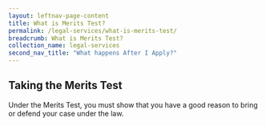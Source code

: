 ```yaml
---
layout: leftnav-page-content
title: What is Merits Test?
permalink: /legal-services/what-is-merits-test/
breadcrumb: What is Merits Test?
collection_name: legal-services
second_nav_title: "What happens After I Apply?"
---
```


Taking the Merits Test
---

Under the Merits Test, you must show that you have a good reason to bring or defend your case under the law.
